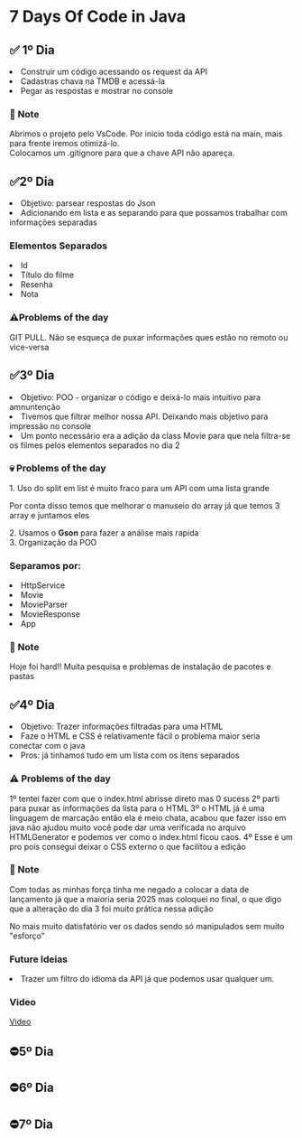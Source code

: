 ﻿# 7 Days Of Code in Java
<h2> ✅ 1º Dia</h2>
<li>Construir um código acessando os request da API</li>
<li>Cadastras chava na TMDB e acessá-la</li>
<li>Pegar as respostas e mostrar no console</li>
<h3>📌 Note</h3>
Abrimos o projeto pelo VsCode. Por inicio toda código está na main, mais para frente iremos otimizá-lo.</br>
Colocamos um .gitignore para que a chave API não apareça.

<h2>✅2º Dia</h2>
<li>Objetivo: parsear respostas do Json</li>
<li>Adicionando em lista e as separando para que possamos trabalhar com informações separadas</li>
<h3>Elementos Separados</h3>
<li>Id</li>
<li>Título do filme</li>
<li>Resenha</li>
<li>Nota</li>
<h3>⚠️Problems of the day</h3>
GIT PULL. Não se esqueça de puxar informações ques estão no remoto ou vice-versa


<h2>✅3º Dia</h2>
<li>Objetivo: POO - organizar o código e deixá-lo mais intuitivo para amnuntenção</li>
<li>Tivemos que filtrar melhor nossa API. Deixando mais objetivo para impressão no console</li>
<li>Um ponto necessário era a adição da class Movie para que nela filtra-se os filmes pelos elementos separados no dia 2</li>

<h3>💀 Problems of the day</h3>
1. Uso do split em list é muito fraco para um API com uma lista grande
<p> Por conta disso temos que melhorar o manuseio do array já que temos 3 array e juntamos eles</p>
2. Usamos o <strong>Gson</strong> para fazer a análise mais rapida</br>
3. Organização da POO
<h3>Separamos por:</h3>
<li>HttpService</li>
<li>Movie</li>
<li>MovieParser</li>
<li>MovieResponse</li>
<li>App</li>

<h3>📌 Note</h3>
<p>Hoje foi hard!! Muita pesquisa e problemas de instalação de pacotes e pastas</p>

<h2>✅4º Dia</h2>
<li>Objetivo: Trazer informações filtradas para uma HTML</li>
<li>Faze o HTML e CSS é relativamente fácil o problema maior seria conectar com o java</li>
<li>Pros: já tinhamos tudo em um lista com os itens separados</li>

<h3> ⚠️ Problems of the day</h3>
1º tentei fazer com que o index.html abrisse direto mas 0 sucess
2º parti para puxar as informações da lista para o HTML
3º o HTML já é uma linguagem de marcação então ela é meio chata, acabou que fazer isso em java não ajudou muito você pode dar uma verificada no arquivo HTMLGenerator e podemos ver como o index.html ficou caos.
4º Esse é um pro pois consegui deixar o CSS externo o que facilitou a edição

<h3> 📌 Note </h3>
<p>Com todas as minhas força tinha me negado a colocar a data de lançamento já que a maioria seria 2025 mas coloquei no final, o que digo que a alteração do dia 3 foi muito prática nessa adição</p>
<p>No mais muito datisfatório ver os dados sendo só manipulados sem muito "esforço"</p>

<h3>Future Ideias</h3>
<li>Trazer um filtro do idioma da API já que podemos usar qualquer um.</li>

<h3>Video</h3>
<a href="https://youtu.be/UMfRoBLRuN4">Video</a>




<h2>⛔5º Dia</h2>
<h2>⛔6º Dia</h2>
<h2>⛔7º Dia</h2>
